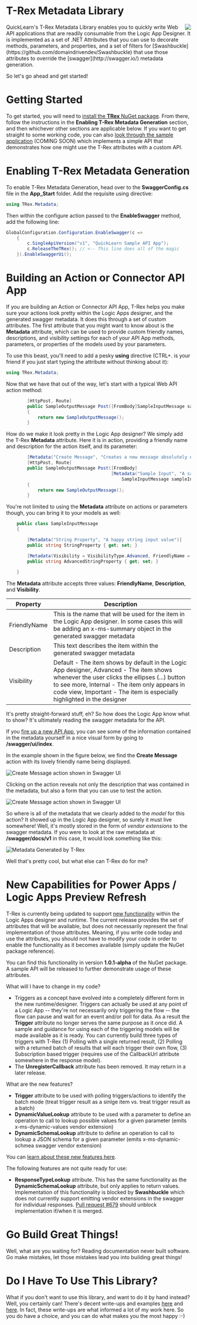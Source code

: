 
# T-Rex Metadata Library
<img src="https://raw.githubusercontent.com/nihaue/TRex/master/Docs/Images/PackageIcon.png" align="right" />
QuickLearn's T-Rex Metadata Library enables you to quickly write Web API applications that are
readily consumable from the Logic App Designer. It is implemented as a set of .NET Attributes
that you can use to decorate methods, parameters, and properties, and a set of filters for
[Swashbuckle](https://github.com/domaindrivendev/Swashbuckle) that use those attributes to
override the [swagger](http://swagger.io/) metadata generation.

So let's go ahead and get started!

# Getting Started
To get started, you will need to [install the **TRex** NuGet package](https://www.nuget.org/packages/TRex/).
From there, follow the instructions in the **Enabling T-Rex Metadata Generation** section, and
then whichever other sections are applicable below. If you want to get straight to some working
code, you can also [look through the sample application](https://github.com/nihaue/TRex/tree/master/Source/QuickLearn.Api.Sample) (COMING SOON)
which implements a simple API that demonstrates how one might use the T-Rex attributes with
a custom API.

# Enabling T-Rex Metadata Generation
To enable T-Rex Metadata Generation, head over to the **SwaggerConfig.cs** file in the
**App_Start** folder. Add the requisite using directive:
```csharp
using TRex.Metadata;
```

Then within the configure action passed to the **EnableSwagger** method, add the following line:
```csharp
GlobalConfiguration.Configuration.EnableSwagger(c =>
	{
	    c.SingleApiVersion("v1", "QuickLearn Sample API App");
	    c.ReleaseTheTRex(); // <-- This line does all of the magic
	}).EnableSwaggerUi();
```

# Building an Action or Connector API App
If you are building an Action or Connector API App, T-Rex helps you make sure your actions
look pretty within the Logic Apps designer, and the generated swagger metadata. It does
this through a set of custom attributes. The first attribute that you might want to know
about is the **Metadata** attribute, which can be used to provide custom friendly names,
descriptions, and visibility settings for each of your API App methods, parameters, or
properties of the models used by your parameters.

To use this beast, you'll need to add a pesky **using** directive (CTRL+. is your friend if
you just start typing the attribute without thinking about it):
```csharp
using TRex.Metadata;
```

Now that we have that out of the way, let's start with a typical Web API action method:

```csharp
        [HttpPost, Route]
        public SampleOutputMessage Post([FromBody]SampleInputMessage sampleInput)
        {
            return new SampleOutputMessage();
        }
```

How do we make it look pretty in the Logic App designer? We simply add the T-Rex **Metadata** attribute. Here it is in action, providing a friendly name and description for the action itself, and its parameter:

```csharp
        [Metadata("Create Message", "Creates a new message absolutely nowhere")]
        [HttpPost, Route]
        public SampleOutputMessage Post([FromBody]
                                        [Metadata("Sample Input", "A sample input message")]
                                            SampleInputMessage sampleInput)
        {
            return new SampleOutputMessage();
        }
```

You're not limited to using the **Metadata** attribute on actions or parameters though, you can bring it to your models as well:

```csharp
    public class SampleInputMessage
    {

        [Metadata("String Property", "A happy string input value")]
        public string StringProperty { get; set; }

        [Metadata(Visibility = VisibilityType.Advanced, FriendlyName = "Advanced String Property")]
        public string AdvancedStringProperty { get; set; }
       
    }
```


The **Metadata** attribute accepts three values: **FriendlyName**, **Description**, and **Visibility**.

| Property        | Description   
| ------------- | ------------- | 
| FriendlyName | This is the name that will be used for the item in the Logic App designer. In some cases this will be adding an x-ms-summary object in the generated swagger metadata |
| Description | This text describes the item within the generated swagger metadata |
| Visibility | Default - The item shows by default in the Logic App designer, Advanced - The item shows whenever the user clicks the ellipses (...) button to see more, Internal - The item only appears in code view, Important - The item is especially highlighted in the designer |

It's pretty straight-forward stuff, eh? So how does the Logic App know what to show? It's ultimately reading the swagger metadata for the API. 

If you [fire up a new API App](https://azure.microsoft.com/en-us/documentation/articles/app-service-logic-custom-hosted-api/), you can see some of the information contained in the metadata yourself in a nice visual form by going to **/swagger/ui/index**.

In the example shown in the figure below, we find the **Create Message** action with its lovely friendly name being displayed.

![Create Message action shown in Swagger UI](https://raw.githubusercontent.com/nihaue/TRex/master/Docs/Images/CreateMessageSwagger1.png "Create Message action shown in Swagger UI")

Clicking on the action reveals not only the description that was contained in the metadata, but also a form that you can use to test the action.

![Create Message action shown in Swagger UI](https://raw.githubusercontent.com/nihaue/TRex/master/Docs/Images/CreateMessageSwagger2.png "Create Message action shown in Swagger UI")

So where is all of the metadata that we clearly added to the _model_ for this action? It showed up in the Logic App designer, so surely it must live somewhere! Well, it's mostly stored in the form of _vendor extensions_ to the swagger metadata. If you were to look at the raw metadata at **/swagger/docs/v1** in this case, it would look something like this:

![Metadata Generated by T-Rex](https://raw.githubusercontent.com/nihaue/TRex/master/Docs/Images/GeneratedByTRex.png "Metadata Generated by T-Rex")

Well that's pretty cool, but what else can T-Rex do for me?

# New Capabilities for Power Apps / Logic Apps Preview Refresh  

T-Rex is currently being updated to support [new functionality](http://www.quicklearn.com/blog/2016/03/09/azure-app-service-logic-apps-refresh/) within the Logic Apps designer and runtime. The current release provides the set of attributes that will be available, but does not necessarily represent the final implementation of those attributes. Meaning, if you write code today and use the attributes, you should not have to modify your code in order to enable the functionality as it becomes available (simply update the NuGet package reference).

You can find this functionality in version **1.0.1-alpha** of the NuGet package. A sample API will be released to further demonstrate usage of these attributes.

What will I have to change in my code?
- Triggers as a concept have evolved into a completely different form in the new runtime/designer. Triggers can actually be used at any point of a Logic App -- they're not necessarily only triggering the flow -- the flow can pause and wait for an event and/or poll for data. As a result the **Trigger** attribute no longer serves the same purpose as it once did. A sample and guidance for using each of the triggering models will be made available as it is ready. You can currently build three types of triggers with T-Rex (1) Polling with a single returned result, (2) Polling with a returned batch of results that will each trigger their own flow, (3) Subscription based trigger (requires use of the CallbackUrl attribute somewhere in the response model).
- The **UnregisterCallback** attribute has been removed. It may return in a later release.

What are the new features?
- **Trigger** attribute to be used with polling triggers/actions to identify the batch mode (treat trigger result as a sinlge item vs. treat trigger result as a batch)
- **DynamicValueLookup** attribute to be used with a parameter to define an operation to call to lookup possible values for a given parameter (emits x-ms-dynamic-values vendor extension)
- **DynamicSchemaLookup** attribute to define an operation to call to lookup a JSON schema for a given parameter (emits x-ms-dynamic-schmea swagger vendor extension)

You can [learn about these new features here](https://azure.microsoft.com/en-us/documentation/articles/powerapps-develop-api/).
    
The following features are not quite ready for use:
- **ResponseTypeLookup** attribute. This has the same functionality as the **DynamicSchemaLookup** attribute, but only applies to return values. Implementation of this functionality is blocked by **Swashbuckle** which does not currently support emitting vendor extensions in the swagger for individual responses. [Pull request #679](https://github.com/domaindrivendev/Swashbuckle/pull/679) should unblock implementation if/when it is merged.

# Go Build Great Things!
Well, what are you waiting for? Reading documentation never built software. Go make mistakes, let those mistakes lead you into building great things!

# Do I Have To Use This Library?
What if you don't want to use this library, and want to do it by hand instead? Well, you certainly can! There's decent write-ups and examples [here](http://azure.microsoft.com/en-us/documentation/articles/app-service-api-dotnet-triggers/) and [here](https://code.msdn.microsoft.com/vstudio/Connector-API-App-Sample-66013c3b#content). In fact, these write-ups are what informed a lot of my work here. So you do have a choice, and you can do what makes you the most happy :-)